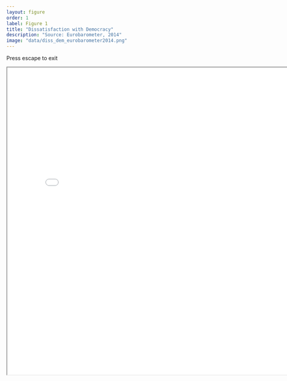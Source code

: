 ```yaml
---
layout: figure
order: 1
label: Figure 1
title: "Dissatisfaction with Democracy"
description: "Source: Eurobarometer, 2014"
image: "data/diss_dem_eurobarometer2014.png"
---
```

Press escape to exit

<p>
<iframe src="{{ site.baseurl }}/data/t2.html" width="800" height="800" allowfullscreen></iframe>
